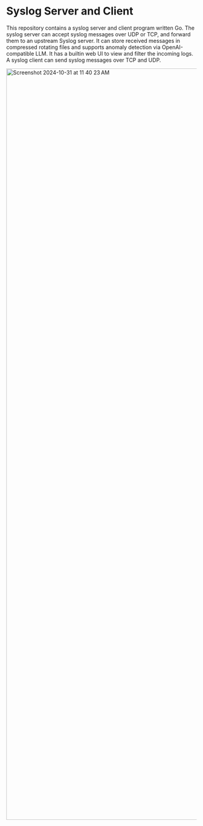 # Syslog Server and Client

This repository contains a syslog server and client program written Go.
The syslog server can accept syslog messages over UDP or TCP, and forward them to an upstream Syslog server. 
It can store received messages in compressed rotating files and supports anomaly detection via OpenAI-compatible LLM.
It has a builtin web UI to view and filter the incoming logs.
A syslog client can send syslog messages over TCP and UDP.

<img width="1988" alt="Screenshot 2024-10-31 at 11 40 23 AM" src="https://github.com/user-attachments/assets/cecf7b43-91b9-4b88-8211-d68e278835e3">
